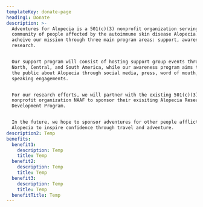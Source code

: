 ```yaml
---
templateKey: donate-page
heading1: Donate
description: >-
  Adventures for Alopecia is a 501(c)(3) nonprofit organization serving the
  community of people affected by the autoimmune skin disease Alopecia. We will
  acheive our mission through three main program areas: support, awareness, and
  research.


  Our support program will consist of hosting support group events throughout
  North, Central, and South America, while our awareness program aims to educate
  the public about Alopecia through social media, press, word of mouth, and
  speaking engagements.


  For our research efforts, we will partner with the existing 501(c)(3)
  nonprofit organization NAAF to sponsor their exisiting Alopecia Research
  Development Program.


  In the future, we hope to sponsor adventures for other people afflicted by
  Alopecia to inspire confidence through travel and adventure.  
description2: Temp
benefits:
  benefit1:
    description: Temp
    title: Temp
  benefit2:
    description: Temp
    title: Temp
  benefit3:
    description: Temp
    title: Temp
  benefitTitle: Temp
---
```


